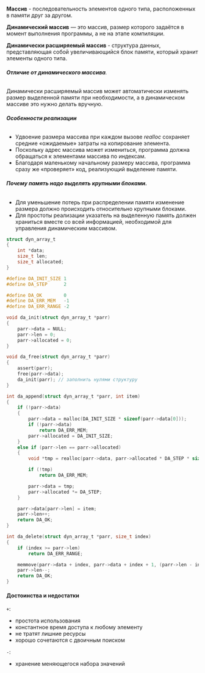 
**Массив** - последовательность элементов одного типа, расположенных в памяти друг за другом.

**Динамический массив** — это массив, размер которого задаётся в момент выполнения программы, а не на этапе компиляции.

**Динамически расширяемый массив** - структура данных, представляющая собой увеличивающийся блок памяти, который хранит элементы одного типа.

###### **Отличие от динамического массива**. 

Динамически расширяемый массив может автоматически изменять размер выделенной памяти при необходимости, а в динамическом массиве это нужно делать вручную.

###### **Особенности реализации**

- Удвоение размера массива при каждом вызове *realloc* сохраняет средние «ожидаемые» затраты на копирование элемента.
- Поскольку адрес массива может измениться, программа должна обращаться к элементами массива по индексам. 
- Благодаря маленькому начальному размеру массива, программа сразу же «проверяет» код, реализующий выделение памяти.

###### **Почему память надо выделять крупными блоками.**

- Для уменьшение потерь при распределении памяти изменение размера должно происходить относительно крупными блоками. 
- Для простоты реализации указатель на выделенную память должен храниться вместе со всей информацией, необходимой для управления динамическим массивом.

```c
struct dyn_array_t
{
	int *data;
	size_t len;
	size_t allocated;
}

#define DA_INIT_SIZE 1
#define DA_STEP      2

#define DA_OK        0
#define DA_ERR_MEM   -1
#define DA_ERR_RANGE -2

void da_init(struct dyn_array_t *parr)
{
	parr->data = NULL;
	parr->len = 0;
	parr->allocated = 0;
}

void da_free(struct dyn_array_t *parr)
{
	assert(parr);
	free(parr->data);
	da_init(parr); // заполнить нулями структуру
}

int da_append(struct dyn_array_t *parr, int item)
{
	if (!parr->data)
	{
		parr->data = malloc(DA_INIT_SIZE * sizeof(parr->data[0]));
		if (!parr->data)
			return DA_ERR_MEM;
		parr->allocated = DA_INIT_SIZE;
	}
	else if (parr->len == parr->allocated)
	{
		void *tmp = realloc(parr->data, parr->allocated * DA_STEP * sizeof(parr->data[0]));

		if (!tmp)
			return DA_ERR_MEM;

		parr->data = tmp;
		parr->allocated *= DA_STEP;
	}

	parr->data[parr->len] = item;
	parr->len++;
	return DA_OK;
}

int da_delete(struct dyn_array_t *parr, size_t index)
{
	if (index >= parr->len)
		return DA_ERR_RANGE;

	memmove(parr->data + index, parr->data + index + 1, (parr->len - index - 1) * sizeof(parr->data[0]));
	parr->len--;
	return DA_OK;
}
```

#### **Достоинства и недостатки**

`+`:
- простота использования
- константное время доступа к любому элементу
- не тратят лишние ресурсы
- хорошо сочетаются с двоичным поиском

`-`:
- хранение меняющегося набора значений